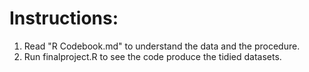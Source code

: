 # Instructions:
1. Read "R Codebook.md" to understand the data and the procedure.
2. Run finalproject.R to see the code produce the tidied datasets.